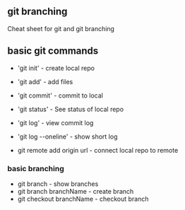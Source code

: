 ## git branching
Cheat sheet for git and git branching
## basic git commands

* 'git init' - create local repo
* 'git add' - add files
* 'git commit' - commit to local
* 'git status' - See status of local repo
* 'git log' - view commit log

* 'git log --oneline' - show short log

* git remote add origin url - connect local repo to remote


### basic branching
* git branch - show branches
* git branch branchName - create branch
* git checkout branchName - checkout branch

